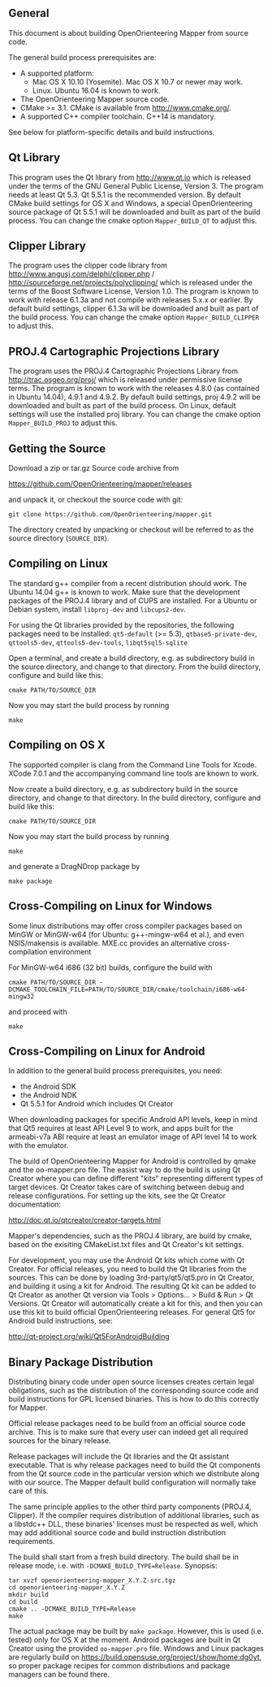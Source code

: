 ## General

This document is about building OpenOrienteering Mapper from source code. 

The general build process prerequisites are:
 - A supported platform: 
   - Mac OS X 10.10 (Yosemite). Mac OS X 10.7 or newer may work.
   - Linux. Ubuntu 16.04 is known to work.
 - The OpenOrienteering Mapper source code.
 - CMake >= 3.1.
   CMake is available from http://www.cmake.org/.
 - A supported C++ compiler toolchain. C++14 is mandatory.

See below for platform-specific details and build instructions.


## Qt Library

This program uses the Qt library from http://www.qt.io which is released
under the terms of the GNU General Public License, Version 3. 
The program needs at least Qt 5.3. Qt 5.5.1 is the recommended version.
By default CMake build settings for OS X and Windows,
a special OpenOrienteering source package of Qt 5.5.1 will be downloaded
and built as part of the build process.
You can change the cmake option `Mapper_BUILD_QT` to adjust this.


## Clipper Library

The program uses the clipper code library from 
http://www.angusj.com/delphi/clipper.php /
http://sourceforge.net/projects/polyclipping/
which is released under the terms of the Boost Software License, Version 1.0.
The program is known to work with release 6.1.3a and not compile with releases
5.x.x or earlier. By default build settings, clipper 6.1.3a will be downloaded
and built as part of the build process. 
You can change the cmake option `Mapper_BUILD_CLIPPER` to adjust this.


## PROJ.4 Cartographic Projections Library

The program uses the PROJ.4 Cartographic Projections Library from
http://trac.osgeo.org/proj/ which is released under permissive license terms.
The program is known to work with the releases 4.8.0 (as contained in Ubuntu
14.04), 4.9.1 and 4.9.2. By default build settings, proj 4.9.2 will be
downloaded and built as part of the build process. On Linux, default settings
will use the installed proj library.
You can change the cmake option `Mapper_BUILD_PROJ` to adjust this.


## Getting the Source

Download a zip or tar.gz Source code archive from

https://github.com/OpenOrienteering/mapper/releases

and unpack it, or checkout the source code with git:


```
git clone https://github.com/OpenOrienteering/mapper.git
```

The directory created by unpacking or checkout will be referred to as the
source directory (`SOURCE_DIR`).


## Compiling on Linux

The standard g++ compiler from a recent distribution should work. The Ubuntu
14.04 g++ is known to work. Make sure that the development packages of the
PROJ.4 library and of CUPS are installed. For a Ubuntu or Debian system, install
`libproj-dev` and `libcups2-dev`.

For using the Qt libraries provided by the repositories, the following packages
need to be installed:
`qt5-default` (>= 5.3), `qtbase5-private-dev`, `qttools5-dev`, `qttools5-dev-tools`, `libqt5sql5-sqlite`

Open a terminal, and create a build directory, e.g. as subdirectory build in
the source directory, and change to that directory. From the build directory,
configure and build like this:

```
cmake PATH/TO/SOURCE_DIR
```

Now you may start the build process by running

```
make
```


## Compiling on OS X

The supported compiler is clang from the Command Line Tools for Xcode.
XCode 7.0.1 and the accompanying command line tools are known to work.

Now create a build directory, e.g. as subdirectory build in the source
directory, and change to that directory. In the build directory, configure
and build like this:

```
cmake PATH/TO/SOURCE_DIR
```

Now you may start the build process by running

```
make
```

and generate a DragNDrop package by

```
make package
```


## Cross-Compiling on Linux for Windows

Some linux distributions may offer cross compiler packages based on MinGW or
MinGW-w64 (for Ubuntu: g++-mingw-w64 et al.), and even NSIS/makensis is
available. MXE.cc provides an alternative cross-compilation environment

For MinGW-w64 i686 (32 bit) builds, configure the build with

```
cmake PATH/TO/SOURCE_DIR -DCMAKE_TOOLCHAIN_FILE=PATH/TO/SOURCE_DIR/cmake/toolchain/i686-w64-mingw32
```

and proceed with

```
make
```


## Cross-Compiling on Linux for Android

In addition to the general build process prerequisites, you need:
 - the Android SDK
 - the Android NDK
 - Qt 5.5.1 for Android which includes Qt Creator

When downloading packages for specific Android API levels,
keep in mind that Qt5 requires at least API Level 9 to work, and apps
built for the armeabi-v7a ABI require at least an emulator image of API
level 14 to work with the emulator.

The build of OpenOrienteering Mapper for Android is controlled by qmake and the
oo-mapper.pro file. The easist way to do the build is using Qt Creator where you
can define different "kits" representing different types of target devices. 
Qt Creator takes care of switching between debug and release configurations.
For setting up the kits, see the Qt Creator documentation:

http://doc.qt.io/qtcreator/creator-targets.html

Mapper's dependencies, such as the PROJ.4 library, are build by cmake, based on
the exisiting CMakeList.txt files and Qt Creator's kit settings.

For development, you may use the Android Qt kits which come with Qt Creator.
For official releases, you need to build the Qt libraries from the sources.
This can be done by loading 3rd-party/qt5/qt5.pro in Qt Creator, and building
it using a kit for Android. The resulting Qt kit can be added to Qt Creator
as another Qt version via  Tools > Options... > Build & Run > Qt Versions.
Qt Creator will automatically create a kit for this, and then you can use this
kit to build official OpenOrienteering releases.
For general Qt5 for Android build instructions, see:

http://qt-project.org/wiki/Qt5ForAndroidBuilding


## Binary Package Distribution

Distributing binary code under open source licenses creates certain legal
obligations, such as the distribution of the corresponding source code and
build instructions for GPL licensed binaries. This is how to do this correctly
for Mapper.

Official release packages need to be build from an official source code archive.
This is to make sure that every user can indeed get all required sources for the
binary release.

Release packages will include the Qt libraries and the Qt assistant executable.
That is why release packages need to build the Qt components from the Qt source
code in the particular version which we distribute along with our source. The
Mapper default build configuration will normally take care of this.

The same principle applies to the other third party components (PROJ.4,
Clipper). If the compiler requires distribution of additional libraries, such
as a libstdc++ DLL, these binaries' licenses must be respected as well, which
may add additional source code and build instruction distribution requirements.

The build shall start from a fresh build directory. The build shall be in
release mode, i.e. with `-DCMAKE_BUILD_TYPE=Release`. Synopsis:

```
tar xvzf openorienteering-mapper_X.Y.Z-src.tgz
cd openorienteering-mapper_X.Y.Z
mkdir build
cd build
cmake .. -DCMAKE_BUILD_TYPE=Release
make
```

The actual package may be built by `make package`. However, this is used
(i.e. tested) only for OS X at the moment.
Android packages are built in Qt Creator using the provided `oo-mapper.pro` file.
Windows and Linux packages are regularly build on
https://build.opensuse.org/project/show/home:dg0yt, so proper package recipes for
common distributions and package managers can be found there.
